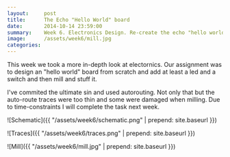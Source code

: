 ```yaml
---
layout:     post
title:      The Echo "Hello World" board
date:       2014-10-14 23:59:00
summary:    Week 6. Electronics Design. Re-create the echo "hello world" board. 
image:      /assets/week6/mill.jpg
categories: 
---
```


This week we took a more in-depth look at electornics. Our assignment was to design an "hello world" board from scratch and add at least a led and a switch and then mill and stuff it.

I've commited the ultimate sin and used autorouting. Not only that but the auto-route traces were too thin and some were damaged when milling. Due to time-constraints I will complete the task next week. 

![Schematic]({{ "/assets/week6/schematic.png" | prepend: site.baseurl }})

![Traces]({{ "/assets/week6/traces.png" | prepend: site.baseurl }})

![Mill]({{ "/assets/week6/mill.jpg" | prepend: site.baseurl }})